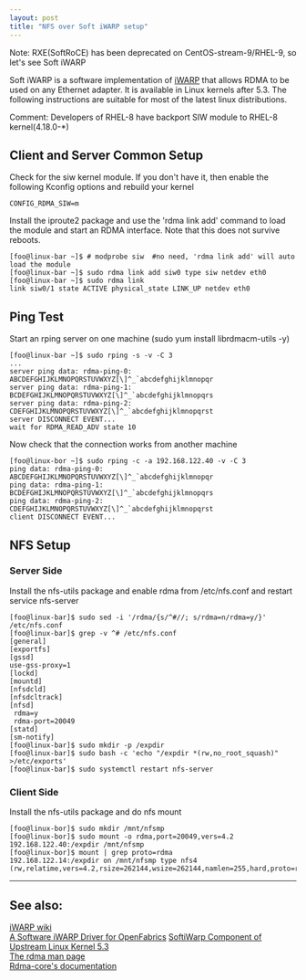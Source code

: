 ```yaml
---
layout: post
title: "NFS over Soft iWARP setup"
---
```


Note: RXE(SoftRoCE) has been deprecated on CentOS-stream-9/RHEL-9, so let's see Soft iWARP

Soft iWARP is a software implementation of [iWARP](https://en.wikipedia.org/wiki/IWARP)
that allows RDMA to be used on any Ethernet adapter. It is available in Linux kernels after 5.3. The 
following instructions are suitable for most of the latest linux distributions. 

Comment: Developers of RHEL-8 have backport SIW module to RHEL-8 kernel(4.18.0-\*)

##  Client and Server Common Setup

Check for the siw kernel module. If you don't have it, then enable the following Kconfig options and rebuild your kernel 
```
CONFIG_RDMA_SIW=m
```

Install the iproute2 package and use the 'rdma link add' command to load the module and start an RDMA interface. Note that this does not survive reboots. 
```
[foo@linux-bar ~]$ # modprobe siw  #no need, 'rdma link add' will auto load the module
[foo@linux-bar ~]$ sudo rdma link add siw0 type siw netdev eth0
[foo@linux-bar ~]$ sudo rdma link
link siw0/1 state ACTIVE physical_state LINK_UP netdev eth0
```

## Ping Test
Start an rping server on one machine (sudo yum  install librdmacm-utils -y)
```
[foo@linux-bar ~]$ sudo rping -s -v -C 3
...
server ping data: rdma-ping-0: ABCDEFGHIJKLMNOPQRSTUVWXYZ[\]^_`abcdefghijklmnopqr
server ping data: rdma-ping-1: BCDEFGHIJKLMNOPQRSTUVWXYZ[\]^_`abcdefghijklmnopqrs
server ping data: rdma-ping-2: CDEFGHIJKLMNOPQRSTUVWXYZ[\]^_`abcdefghijklmnopqrst
server DISCONNECT EVENT...
wait for RDMA_READ_ADV state 10
```

Now check that the connection works from another machine
```
[foo@linux-bor ~]$ sudo rping -c -a 192.168.122.40 -v -C 3
ping data: rdma-ping-0: ABCDEFGHIJKLMNOPQRSTUVWXYZ[\]^_`abcdefghijklmnopqr
ping data: rdma-ping-1: BCDEFGHIJKLMNOPQRSTUVWXYZ[\]^_`abcdefghijklmnopqrs
ping data: rdma-ping-2: CDEFGHIJKLMNOPQRSTUVWXYZ[\]^_`abcdefghijklmnopqrst
client DISCONNECT EVENT...
```

## NFS Setup
### Server Side
Install the nfs-utils package and enable rdma from /etc/nfs.conf and restart service nfs-server 
```
[foo@linux-bar]$ sudo sed -i '/rdma/{s/^#//; s/rdma=n/rdma=y/}' /etc/nfs.conf
[foo@linux-bar]$ grep -v ^# /etc/nfs.conf
[general]
[exportfs]
[gssd]
use-gss-proxy=1
[lockd]
[mountd]
[nfsdcld]
[nfsdcltrack]
[nfsd]
 rdma=y
 rdma-port=20049
[statd]
[sm-notify]
[foo@linux-bar]$ sudo mkdir -p /expdir
[foo@linux-bar]$ sudo bash -c 'echo "/expdir *(rw,no_root_squash)" >/etc/exports'
[foo@linux-bar]$ sudo systemctl restart nfs-server
```

### Client Side
Install the nfs-utils package and do nfs mount
```
[foo@linux-bor]$ sudo mkdir /mnt/nfsmp
[foo@linux-bor]$ sudo mount -o rdma,port=20049,vers=4.2 192.168.122.40:/expdir /mnt/nfsmp
[foo@linux-bor]$ mount | grep proto=rdma
192.168.122.14:/expdir on /mnt/nfsmp type nfs4 (rw,relatime,vers=4.2,rsize=262144,wsize=262144,namlen=255,hard,proto=rdma,port=20049,timeo=600,retrans=2,sec=sys,clientaddr=192.168.122.157,local_lock=none,addr=192.168.122.14)
```


---
## See also:
[iWARP wiki](https://en.wikipedia.org/wiki/IWARP)  
[A Software iWARP Driver for OpenFabrics](https://www.openfabrics.org/downloads/Media/Sonoma2009/Sonoma_2009_Mon_softiwrp.pdf)
[SoftiWarp Component of Upstream Linux Kernel 5.3](https://www.chelsio.com/chelsio-soft-iwarp-webinar/)  
[The rdma man page](https://man7.org/linux/man-pages/man8/rdma.8.html)  
[Rdma-core's documentation](https://github.com/linux-rdma/rdma-core/blob/master/Documentation/rxe.md)  
